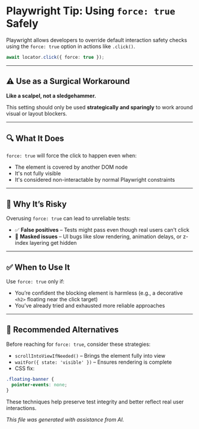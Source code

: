 # Playwright Tip: Using `force: true` Safely

Playwright allows developers to override default interaction safety checks using the `force: true` option in actions like `.click()`.

```ts
await locator.click({ force: true });
```

---

## ⚠️ Use as a Surgical Workaround

**Like a scalpel, not a sledgehammer.**

This setting should only be used **strategically and sparingly** to work around visual or layout blockers.

---

## 🔍 What It Does

`force: true` will force the click to happen even when:

- The element is covered by another DOM node
- It's not fully visible
- It's considered non-interactable by normal Playwright constraints

---

## 🚨 Why It’s Risky

Overusing `force: true` can lead to unreliable tests:

- ✅ **False positives** – Tests might pass even though real users can't click
- 🐛 **Masked issues** – UI bugs like slow rendering, animation delays, or z-index layering get hidden

---

## ✅ When to Use It

Use `force: true` only if:

- You’re confident the blocking element is harmless (e.g., a decorative `<h2>` floating near the click target)
- You’ve already tried and exhausted more reliable approaches

---

## 🧼 Recommended Alternatives

Before reaching for `force: true`, consider these strategies:

- `scrollIntoViewIfNeeded()` – Brings the element fully into view
- `waitFor({ state: 'visible' })` – Ensures rendering is complete
- CSS fix:

```css
.floating-banner {
  pointer-events: none;
}
```

These techniques help preserve test integrity and better reflect real user interactions.


*This file was generated with assistance from AI.*
